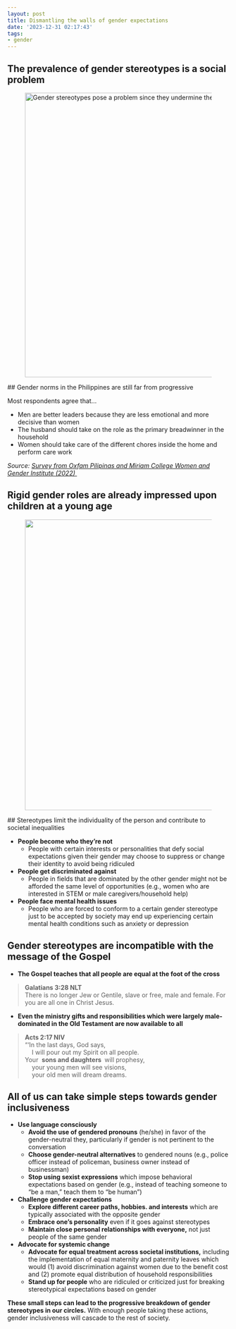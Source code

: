 ```yaml
---
layout: post
title: Dismantling the walls of gender expectations
date: '2023-12-31 02:17:43'
tags:
- gender
---
```


## The prevalence of gender stereotypes is a social problem
<figure class="kg-card kg-image-card"><img src="{{ site.baseurl }}content/images/2023/12/image-1.png" class="kg-image" alt="Gender stereotypes pose a problem since they undermine the individual dignity of the person and the notion of equal treatment in society " loading="lazy" width="1018" height="646" srcset="{{ site.baseurl }}content/images/size/w600/2023/12/image-1.png 600w,{{ site.baseurl }}content/images/size/w1000/2023/12/image-1.png 1000w,{{ site.baseurl }}content/images/2023/12/image-1.png 1018w" sizes="(min-width: 720px) 720px"></figure>
## Gender norms in the Philippines are still far from progressive

Most respondents agree that…

- Men are better leaders because they are less emotional and more decisive than women
- The husband should take on the role as the primary breadwinner in the household
- Women should take care of the different chores inside the home and perform care work

_Source:_ [_Survey from Oxfam&nbsp;Pilipinas&nbsp;and Miriam College Women and Gender Institute (2022)&nbsp;_](https://philippines.oxfam.org/latest/press-release/survey-filipinos-still-believe-gender-stereotypes-breadwinning-unpaid-care-work)

## Rigid gender roles are already impressed upon children at a young age
<figure class="kg-card kg-image-card kg-width-wide"><img src="{{ site.baseurl }}content/images/2023/12/image-3.png" class="kg-image" alt="" loading="lazy" width="1590" height="660" srcset="{{ site.baseurl }}content/images/size/w600/2023/12/image-3.png 600w,{{ site.baseurl }}content/images/size/w1000/2023/12/image-3.png 1000w,{{ site.baseurl }}content/images/2023/12/image-3.png 1590w" sizes="(min-width: 1200px) 1200px"></figure>
## Stereotypes limit the individuality of the person and contribute to societal inequalities

- **People become who they’re not**
  - People with certain interests or personalities that defy social expectations given their gender may choose to suppress or change their identity to avoid being ridiculed
- **People get discriminated against**
  - People in fields that are dominated by the other gender might not be afforded the same level of opportunities (e.g., women who are interested in STEM or male caregivers/household help)
- **People face mental health issues**
  - People who are forced to conform to a certain gender stereotype just to be accepted by society may end up experiencing certain mental health conditions such as anxiety or depression

## Gender stereotypes are incompatible with the message of the Gospel

- **The Gospel teaches that all people are equal at the foot of the cross**

> **Galatians 3:28 NLT**   
> There is no longer Jew or Gentile, slave or free, male and female. For you are all one in Christ Jesus.

- **Even the ministry gifts and responsibilities which were largely male-dominated in the Old Testament are now available to all**

> **Acts 2:17 NIV**  
> “‘In the last days, God says,  
> &nbsp;&nbsp;&nbsp;&nbsp;I will pour out my Spirit on all people.  
> Your&nbsp; **sons and daughters&nbsp;** will prophesy,  
> &nbsp;&nbsp;&nbsp;&nbsp;your young men will see visions,  
> &nbsp;&nbsp;&nbsp;&nbsp;your old men will dream dreams.

## All of us can take simple steps towards gender inclusiveness

- **Use language consciously**
  - **Avoid the use of gendered pronouns** (he/she) in favor of the gender-neutral they, particularly if gender is not pertinent to the conversation
  - **Choose gender-neutral alternatives** to gendered nouns (e.g., police officer instead of policeman, business owner instead of businessman)
  - **Stop using sexist expressions** which impose behavioral expectations based on gender (e.g., instead of teaching someone to “be a man,” teach them to “be human”)
- **Challenge gender expectations**
  - **Explore different career paths, hobbies. and interests** which are typically associated with the opposite gender
  - **Embrace one’s personality** even if it goes against stereotypes
  - **Maintain close personal relationships with everyone,** not just people of the same gender
- **Advocate for systemic change**
  - **Advocate for equal treatment across societal institutions,** including the implementation of equal maternity and paternity leaves which would (1) avoid discrimination against women due to the benefit cost and (2) promote equal distribution of household responsibilities
  - **Stand up for people** who are ridiculed or criticized just for breaking stereotypical expectations based on gender

**These small steps can lead to the progressive breakdown of gender stereotypes in our circles.** With enough people taking these actions, gender inclusiveness will cascade to the rest of society.

